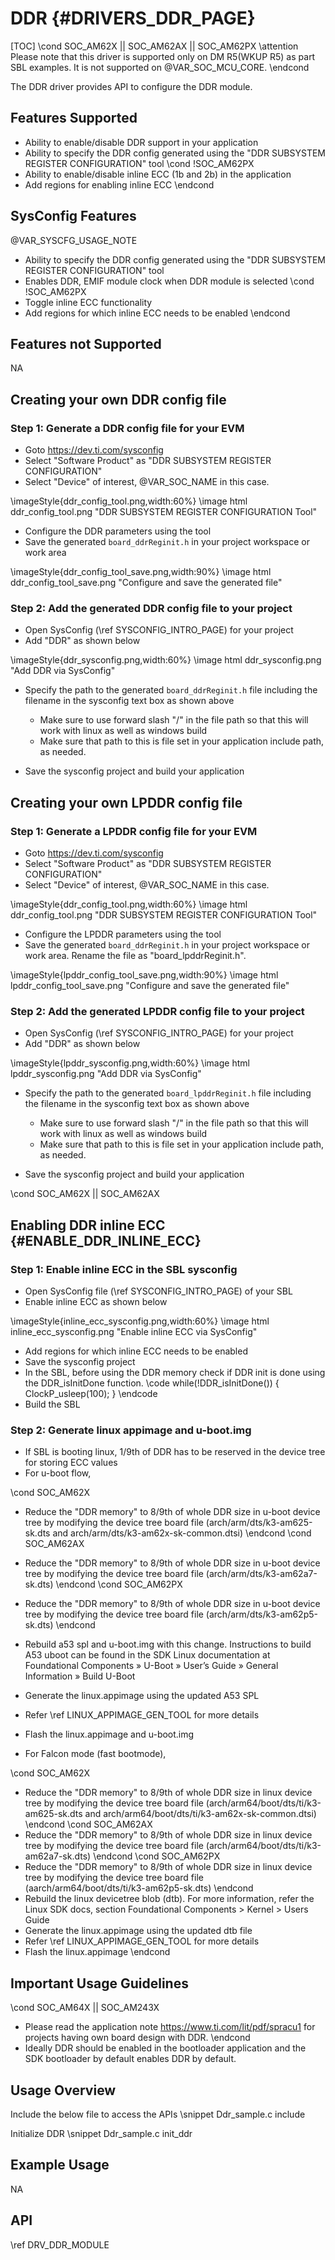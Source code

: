 # DDR {#DRIVERS_DDR_PAGE}

[TOC]
\cond SOC_AM62X || SOC_AM62AX || SOC_AM62PX
\attention Please note that this driver is supported only on DM R5(WKUP R5) as part SBL examples. It is not supported on @VAR_SOC_MCU_CORE.
\endcond

The DDR driver provides API to configure the DDR module.

## Features Supported

- Ability to enable/disable DDR support in your application
- Ability to specify the DDR config generated using the "DDR SUBSYSTEM REGISTER CONFIGURATION" tool
\cond !SOC_AM62PX
- Ability to enable/disable inline ECC (1b and 2b) in the application
- Add regions for enabling inline ECC
\endcond

## SysConfig Features

@VAR_SYSCFG_USAGE_NOTE

- Ability to specify the DDR config generated using the "DDR SUBSYSTEM REGISTER CONFIGURATION" tool
- Enables DDR, EMIF module clock when DDR module is selected
\cond !SOC_AM62PX
- Toggle inline ECC functionality
- Add regions for which inline ECC needs to be enabled
\endcond

## Features not Supported

NA

## Creating your own DDR config file

### Step 1: Generate a DDR config file for your EVM

- Goto https://dev.ti.com/sysconfig
- Select "Software Product" as "DDR SUBSYSTEM REGISTER CONFIGURATION"
- Select "Device" of interest, @VAR_SOC_NAME in this case.

\imageStyle{ddr_config_tool.png,width:60%}
\image html ddr_config_tool.png "DDR SUBSYSTEM REGISTER CONFIGURATION Tool"

- Configure the DDR parameters using the tool
- Save the generated `board_ddrReginit.h` in your project workspace or work area

\imageStyle{ddr_config_tool_save.png,width:90%}
\image html ddr_config_tool_save.png "Configure and save the generated file"

### Step 2: Add the generated DDR config file to your project

- Open SysConfig (\ref SYSCONFIG_INTRO_PAGE) for your project
- Add "DDR" as shown below

\imageStyle{ddr_sysconfig.png,width:60%}
\image html ddr_sysconfig.png "Add DDR via SysConfig"

- Specify the path to the generated `board_ddrReginit.h` file including the filename in the sysconfig text box
  as shown above

  - Make sure to use forward slash "/" in the file path so that this will work with linux as well as windows build
  - Make sure that path to this is file set in your application include path, as needed.

- Save the sysconfig project and build your application

## Creating your own LPDDR config file

### Step 1: Generate a LPDDR config file for your EVM

- Goto https://dev.ti.com/sysconfig
- Select "Software Product" as "DDR SUBSYSTEM REGISTER CONFIGURATION"
- Select "Device" of interest, @VAR_SOC_NAME in this case.

\imageStyle{ddr_config_tool.png,width:60%}
\image html ddr_config_tool.png "DDR SUBSYSTEM REGISTER CONFIGURATION Tool"

- Configure the LPDDR parameters using the tool
- Save the generated `board_ddrReginit.h` in your project workspace or work area. Rename the file as "board_lpddrReginit.h".

\imageStyle{lpddr_config_tool_save.png,width:90%}
\image html lpddr_config_tool_save.png "Configure and save the generated file"

### Step 2: Add the generated LPDDR config file to your project

- Open SysConfig (\ref SYSCONFIG_INTRO_PAGE) for your project
- Add "DDR" as shown below

\imageStyle{lpddr_sysconfig.png,width:60%}
\image html lpddr_sysconfig.png "Add DDR via SysConfig"

- Specify the path to the generated `board_lpddrReginit.h` file including the filename in the sysconfig text box
  as shown above

  - Make sure to use forward slash "/" in the file path so that this will work with linux as well as windows build
  - Make sure that path to this is file set in your application include path, as needed.

- Save the sysconfig project and build your application

\cond SOC_AM62X || SOC_AM62AX
## Enabling DDR inline ECC {#ENABLE_DDR_INLINE_ECC}

### Step 1: Enable inline ECC in the SBL sysconfig

- Open SysConfig file (\ref SYSCONFIG_INTRO_PAGE) of your SBL
- Enable inline ECC as shown below

\imageStyle{inline_ecc_sysconfig.png,width:60%}
\image html inline_ecc_sysconfig.png "Enable inline ECC via SysConfig"

- Add regions for which inline ECC needs to be enabled
- Save the sysconfig project
- In the SBL, before using the DDR memory check if DDR init is done using the DDR_isInitDone function.
\code
    while(!DDR_isInitDone())
    {
        ClockP_usleep(100);
    }
\endcode
- Build the SBL


### Step 2: Generate linux appimage and u-boot.img

- If SBL is booting linux, 1/9th of DDR has to be reserved in the device tree for storing ECC values
- For u-boot flow,

\cond SOC_AM62X
  - Reduce the "DDR memory" to 8/9th of whole DDR size in u-boot device tree by modifying the device tree board file (arch/arm/dts/k3-am625-sk.dts and arch/arm/dts/k3-am62x-sk-common.dtsi)
\endcond
\cond SOC_AM62AX
  - Reduce the "DDR memory" to 8/9th of whole DDR size in u-boot device tree by modifying the device tree board file (arch/arm/dts/k3-am62a7-sk.dts)
\endcond
\cond SOC_AM62PX
  - Reduce the "DDR memory" to 8/9th of whole DDR size in u-boot device tree by modifying the device tree board file (arch/arm/dts/k3-am62p5-sk.dts)
\endcond
  - Rebuild a53 spl and u-boot.img with this change. Instructions to build A53 uboot can be found in the SDK Linux documentation at Foundational Components » U-Boot » User’s Guide » General Information » Build U-Boot
  - Generate the linux.appimage using the updated A53 SPL
  - Refer \ref LINUX_APPIMAGE_GEN_TOOL for more details
  - Flash the linux.appimage and u-boot.img


- For Falcon mode (fast bootmode),

\cond SOC_AM62X
  - Reduce the "DDR memory" to 8/9th of whole DDR size in linux device tree by modifying the device tree board file (arch/arm64/boot/dts/ti/k3-am625-sk.dts and arch/arm64/boot/dts/ti/k3-am62x-sk-common.dtsi)
\endcond
\cond SOC_AM62AX
  - Reduce the "DDR memory" to 8/9th of whole DDR size in linux device tree by modifying the device tree board file (arch/arm64/boot/dts/ti/k3-am62a7-sk.dts)
\endcond
\cond SOC_AM62PX
  - Reduce the "DDR memory" to 8/9th of whole DDR size in linux device tree by modifying the device tree board file (aarch/arm64/boot/dts/ti/k3-am62p5-sk.dts)
\endcond
  - Rebuild the linux devicetree blob (dtb). For more information, refer the Linux SDK docs, section Foundational Components > Kernel > Users Guide
  - Generate the linux.appimage using the updated dtb file
  - Refer \ref LINUX_APPIMAGE_GEN_TOOL for more details
  - Flash the linux.appimage
\endcond

## Important Usage Guidelines

\cond SOC_AM64X || SOC_AM243X
- Please read the application note https://www.ti.com/lit/pdf/spracu1
  for projects having own board design with DDR.
\endcond
- Ideally DDR should be enabled in the bootloader application and the SDK bootloader by default
  enables DDR by default.

## Usage Overview

Include the below file to access the APIs
\snippet Ddr_sample.c include

Initialize DDR
\snippet Ddr_sample.c init_ddr

## Example Usage

NA

## API

\ref DRV_DDR_MODULE